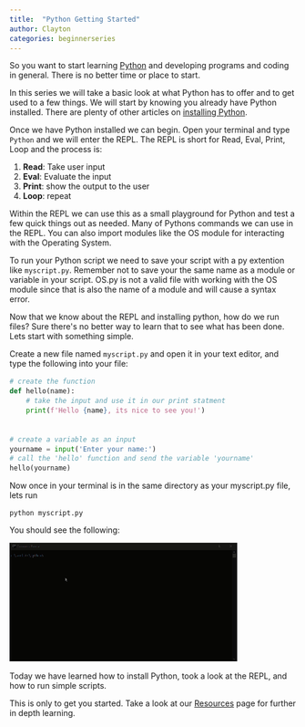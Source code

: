 ```yaml
---
title:  "Python Getting Started"
author: Clayton
categories: beginnerseries
---
```


So you want to start learning [Python](http://python.com) and developing programs and coding in general. There is no better time or place to start.

In this series we will take a basic look at what Python has to offer and to get used to a few things. We will start by knowing you already have Python installed. There are plenty of other articles on [installing Python](https://realpython.com/installing-python/).

Once we have Python installed we can begin. Open your terminal and type ```Python``` and we will enter the REPL. The REPL is short for Read, Eval, Print, Loop and the process is:

1. **Read**: Take user input
1. **Eval**: Evaluate the input
1. **Print**: show the output to the user
1. **Loop**: repeat

Within the REPL we can use this as a small playground for Python and test a few quick things out as needed. Many of Pythons commands we can use in the REPL. You can also import modules like the OS module for interacting with the Operating System.

To run your Python script we need to save your script with a py extention like ```myscript.py```. Remember not to save your the same name as a module or variable in your script. OS.py is not a valid file with working with the OS module since that is also the name of a module and will cause a syntax error.

Now that we know about the REPL and installing python, how do we run files? Sure there's no better way to learn that to see what has been done. Lets start with something simple.

Create a new file named ```myscript.py``` and open it in your text editor, and type the following into your file:

```python
# create the function
def hello(name):
    # take the input and use it in our print statment
    print(f'Hello {name}, its nice to see you!')


# create a variable as an input
yourname = input('Enter your name:')
# call the 'hello' function and send the variable 'yourname'
hello(yourname)
```

Now once in your terminal is in the same directory as your myscript.py file, lets run

```shell
python myscript.py
```

You should see the following:

![myscript-example](assets/images/myscript-example.gif)

Today we have learned how to install Python, took a look at the REPL, and how to run simple scripts.

This is only to get you started. Take a look at our [Resources](/Resources) page for further in depth learning.
